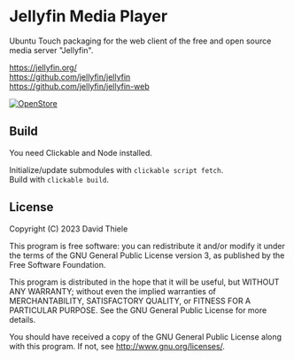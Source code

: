 # Jellyfin Media Player

Ubuntu Touch packaging for the web client of the free and open source media server "Jellyfin".

<https://jellyfin.org/> <br />
<https://github.com/jellyfin/jellyfin> <br />
<https://github.com/jellyfin/jellyfin-web> <br />

[![OpenStore](https://open-store.io/badges/en_US.svg)](https://open-store.io/app/jellyfin.tafitson)

## Build

You need Clickable and Node installed.

Initialize/update submodules with `clickable script fetch`. <br />
Build with `clickable build`.

## License

Copyright (C) 2023  David Thiele

This program is free software: you can redistribute it and/or modify it under the terms of the GNU General Public License version 3, as published
by the Free Software Foundation.

This program is distributed in the hope that it will be useful, but WITHOUT ANY WARRANTY; without even the implied warranties of MERCHANTABILITY, SATISFACTORY QUALITY, or FITNESS FOR A PARTICULAR PURPOSE.  See the GNU General Public License for more details.

You should have received a copy of the GNU General Public License along with this program.  If not, see <http://www.gnu.org/licenses/>.
